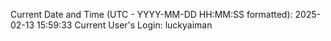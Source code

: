 Current Date and Time (UTC - YYYY-MM-DD HH:MM:SS formatted): 2025-02-13 15:59:33
Current User's Login: luckyaiman
